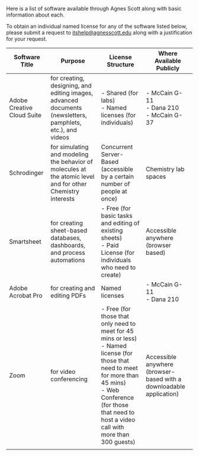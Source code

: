 Here is a list of software available through Agnes Scott along with basic information about each. 

To obtain an individual named license for any of the software listed below, please submit a request to itshelp@agnesscott.edu along with a justification for your request. 


| Software Title             | Purpose                                                                                                     | License Structure                                                                                                                                                                                                             | Where Available Publicly                                            |
| -------------------------- | ----------------------------------------------------------------------------------------------------------- | ----------------------------------------------------------------------------------------------------------------------------------------------------------------------------------------------------------------------------- | ------------------------------------------------------------------- |
| Adobe Creative Cloud Suite | for creating, designing, and editing images, advanced documents (newsletters, pamphlets, etc.), and videos  | - Shared (for labs)  <br>- Named licenses (for individuals)                                                                                                                                                                   | - McCain G-11<br>- Dana 210<br>- McCain G-37                        |
| Schrodinger                | for simulating and modeling the behavior of molecules at the atomic level and for other Chemistry interests | Concurrent Server-Based (accessible by a certain number of people at once)                                                                                                                                                    | Chemistry lab spaces                                                |
| Smartsheet                 | for creating sheet-based databases, dashboards, and process automations                                     | - Free (for basic tasks and editing of existing sheets)<br>- Paid License (for individuals who need to create)                                                                                                                | Accessible anywhere (browser based)                                 |
| Adobe Acrobat Pro          | for creating and editing PDFs                                                                               | Named licenses                                                                                                                                                                                                                | - McCain G-11<br>- Dana 210                                         |
| Zoom                       | for video conferencing                                                                                      | - Free (for those that only need to meet for 45 mins or less)<br>- Named license (for those that need to meet for more than 45 mins)<br>- Web Conference (for those that need to host a video call with more than 300 guests) | Accessible anywhere (browser-based with a downloadable application) |
|                            |                                                                                                             |                                                                                                                                                                                                                               |                                                                     |
